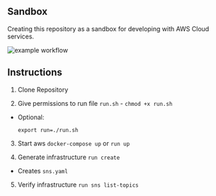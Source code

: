 ## Sandbox

Creating this repository as a sandbox for developing with AWS Cloud services.

![example workflow](https://github.com/teaglebuilt/aws/actions/workflows/main.yaml/badge.svg)


## Instructions

1. Clone Repository

2. Give permissions to run file `run.sh` - `chmod +x run.sh`
  - Optional:
    ```
    export run=./run.sh
    ```

3. Start aws `docker-compose up` or `run up`

4. Generate infrastructure `run create`
  - Creates `sns.yaml`

5. Verify infrastructure `run sns list-topics`